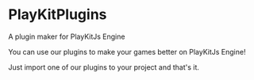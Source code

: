 # PlayKitPlugins
A plugin maker for PlayKitJs Engine

You can use our plugins to make your games better on PlayKitJs Engine!

Just import one of our plugins to your project and that's it.
